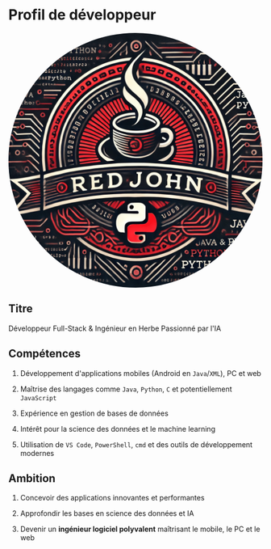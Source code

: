 # Profil de développeur

<div style="display: flex; justify-content: center;">
    <img src="assets/images/redjohn.png", style="border-radius: 50%;">
</div>

## Titre 
Développeur Full-Stack & Ingénieur en Herbe Passionné par l'IA

## Compétences

1. Développement d'applications mobiles (Android en `Java`/`XML`), PC et web

2. Maîtrise des langages comme `Java`, `Python`, `C` et potentiellement `JavaScript`

3. Expérience en gestion de bases de données 

4. Intérêt pour la science des données et le machine learning

5. Utilisation de `VS Code`, `PowerShell`, `cmd` et des outils de développement modernes


## Ambition

1. Concevoir des applications innovantes et performantes

2. Approfondir les bases en science des données et IA

3. Devenir un **ingénieur logiciel polyvalent** maîtrisant le mobile, le PC et le web